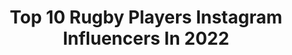 ---
title: Top 10 Rugby Players Instagram Influencers In 2022
description: >-
  Find top rugby players Instagram influencers in 2022. Most popular hashtags: #blackouttuesday #rugby #malemodel.
platform: Instagram
hits: 248
text_top: Discover the top-rated Instagram influencers on inBeat.
text_bottom: Our database aggregates 248 Instagram influencers like this for you to connect with.
profiles:
  - username: "huntie_1"
    fullname: >-
      Natasha 'Mo' Hunt
    bio: >-
      Professional Rugby Player 🏉 World Champion 🥇 Olympian 🇬🇧 All enquiries - andy@tripleamedia.com
    location: "United Kingdom"
    followers: 8740
    engagement: 878
    commentsToLikes: 0.073017
    id: ck5c4xvdn2cen0i11rhy0noh8
    verified: true
    hashtags: "#weartherose, #enough, #thecircus, #rugby"
  - username: "michaelscanlon_"
    fullname: >-
      Michael J Scanlon|Actor/Model
    bio: >-
      Intl actor/model @therockagencytalent @bmgnewyork @nxt_model Rugby player🏉🇺🇸🇦🇺 MBA📚 Realtor🏠 @michaelscanlonrealtor Autism Specialist 📧 to book 📸
    location: "United States"
    followers: 48098
    engagement: 512
    commentsToLikes: 0.037715
    id: ck6u1ftsdlhbg0j715kqo9cv0
    verified: false
    hashtags: "#photographers, #lamodels, #newyorkmodel, #perthmodel"
  - username: "jackswillis"
    fullname: >-
      Jack Willis
    bio: >-
      Wasps rugby player @greenroomsports Director at @rockcap_
    location: "United Kingdom"
    followers: 6579
    engagement: 1395
    commentsToLikes: 0.025892
    id: ck6u0za63imh10j71lszc2bnm
    verified: true
    hashtags: "#wearewasps, #ourcommunity, #makethatcall"
  - username: "rhysw0912"
    fullname: >-
      Rhys Webb
    bio: >-
      🙎‍♂️🙎‍♂️🙎‍♂️💍 • Professional Rugby player • Represented - @derwynj
    location: "United Kingdom"
    followers: 69885
    engagement: 504
    commentsToLikes: 0.028955
    id: ck55knqbnzq3f0i11uunhyg67
    verified: true
    hashtags: "#squad, #letsgo, #fyp, #development"
  - username: "john_ryan_88"
    fullname: >-
      John Ryan
    bio: >-
      📍Limerick Rugby player @munsterrugby
    location: "Japan"
    followers: 9362
    engagement: 1348
    commentsToLikes: 0.020451
    id: ck5c9jvx0bkcs0i11ds514vyj
    verified: true
    hashtags: "#suaf, #rwc19, #silverlining, #blackouttuesday"
  - username: "daltoncarverxc"
    fullname: >-
      Dalton Carver
    bio: >-
      I play rugby, I dance, and I do a lot of nerd stuff. 🧪 Chemical Engineering Student 🏉 University of Alabama Rugby Player @alabamamensrugby
    location: "United States"
    followers: 7214
    engagement: 2693
    commentsToLikes: 0.021277
    id: ckap3csx92irf0i788obn9gx3
    verified: false
    hashtags: ""
  - username: "kremermarcos"
    fullname: >-
      Marcos Kremer
    bio: >-
      Pro Rugby Player🏈 @stade_francais_paris 🇫🇷 Plaza Jewell 🔴🔵 “Levántate, respirá profundo y sigue a paso firme”
    location: "France"
    followers: 80585
    engagement: 1256
    commentsToLikes: 0.011514
    id: ck5pvx51ak1wv0i11sbzxq6a1
    verified: true
    hashtags: "#quento, #quentosnacks"
  - username: "santi_cordero"
    fullname: >-
      Santi Cordero
    bio: >-
      Professional rugby player @ubbrugby @nike athlete 📍Bordeaux , France
    location: "France"
    followers: 91586
    engagement: 889
    commentsToLikes: 0.010948
    id: ck15qzojr5enc0i19dibyu996
    verified: true
    hashtags: "#14feb, #allezubb, #belitos, #challengecup"
  - username: "nickabendanon"
    fullname: >-
      Nick Abendanon
    bio: >-
      Current professional rugby player for Rugby club Vannes. @UnderArmourFR athlete. #TeamUA #IWill #Traintowin
    location: "United States"
    followers: 22098
    engagement: 879
    commentsToLikes: 0.016350
    id: ck5zkpvx2jxt50i14owrfef2t
    verified: true
    hashtags: "#michelinasm, #chefsunite, #chefscollective, #metoo"
  - username: "dantai"
    fullname: >-
      Dan Tai
    bio: >-
      🇬🇧 Leeds, 24 🏉 Ex pro rugby player 🥦 GET IT DONE #gid 🥤@noccouk athlete 🏋🏾‍♂️ @w_modelmgmt
    location: "United Kingdom"
    followers: 706716
    engagement: 489
    commentsToLikes: 0.014978
    id: ck5bw045dkqop0i11cokagpku
    verified: false
    hashtags: "#gid"
---